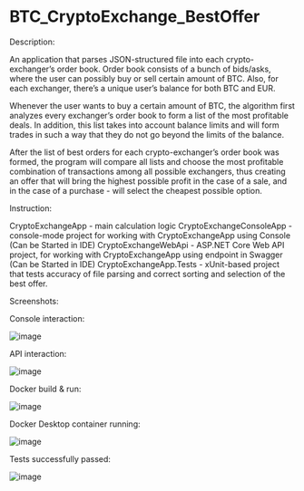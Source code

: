 # BTC_CryptoExchange_BestOffer

Description:

An application that parses JSON-structured file into each crypto-exchanger’s order book. Order book consists of a bunch of bids/asks, where the user can possibly buy or sell certain amount of BTC.
Also, for each exchanger, there’s a unique user’s balance for both BTC and EUR.

Whenever the user wants to buy a certain amount of BTC, the algorithm first analyzes every exchanger’s order book to form a list of the most profitable deals. 
In addition, this list takes into account balance limits and will form trades in such a way that they do not go beyond the limits of the balance.

After the list of best orders for each crypto-exchanger’s order book was formed, the program will compare all lists and choose the most profitable combination of transactions among all possible exchangers,
thus creating an offer that will bring the highest possible profit in the case of a sale, and in the case of a purchase - will select the cheapest possible option.


Instruction:

CryptoExchangeApp - main calculation logic
CryptoExchangeConsoleApp - console-mode project for working with CryptoExchangeApp using Console (Can be Started in IDE)
CryptoExchangeWebApi - ASP.NET Core Web API project, for working with CryptoExchangeApp using endpoint in Swagger (Can be Started in IDE)
CryptoExchangeApp.Tests - xUnit-based project that tests accuracy of file parsing and correct sorting and selection of the best offer.


Screenshots:

Console interaction:

![image](https://github.com/NazariiYeremenko/BTC_CryptoExchange_BestOffer/assets/122809953/023f4e41-42d7-420b-9603-3779f71efac9)


API interaction:

![image](https://github.com/NazariiYeremenko/BTC_CryptoExchange_BestOffer/assets/122809953/6bcc6303-1f80-4619-a6de-7e74d7478cd6)


Docker build & run:

![image](https://github.com/NazariiYeremenko/BTC_CryptoExchange_BestOffer/assets/122809953/95016855-88ed-450f-ab9e-6e4aa68ef3b2)

Docker Desktop  container running:

![image](https://github.com/NazariiYeremenko/BTC_CryptoExchange_BestOffer/assets/122809953/671f11ba-b571-4e9a-be51-4d7716340a7c)

Tests successfully passed:

![image](https://github.com/NazariiYeremenko/BTC_CryptoExchange_BestOffer/assets/122809953/eb20fccd-99f9-4186-8c43-58dbed79ac87)




